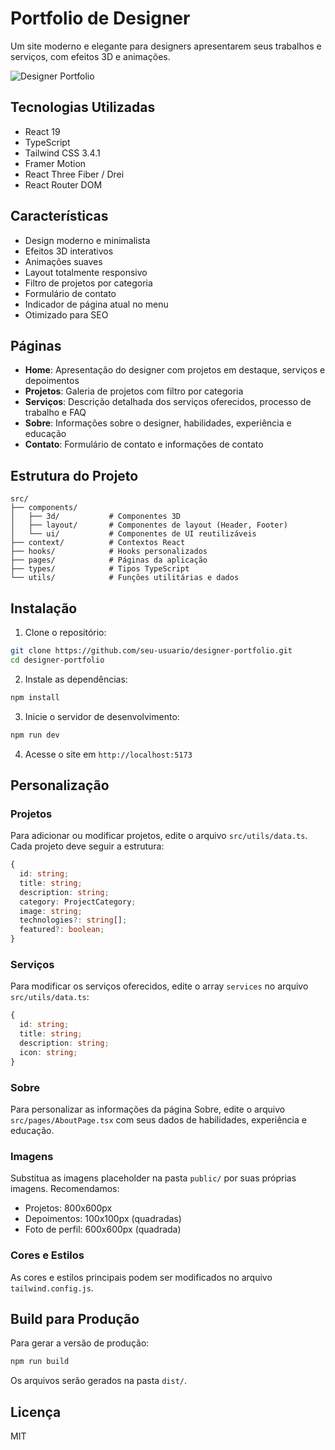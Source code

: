# Portfolio de Designer

Um site moderno e elegante para designers apresentarem seus trabalhos e serviços, com efeitos 3D e animações.

![Designer Portfolio](https://via.placeholder.com/1200x630/121212/FFFFFF?text=Designer+Portfolio)

## Tecnologias Utilizadas

- React 19
- TypeScript
- Tailwind CSS 3.4.1
- Framer Motion
- React Three Fiber / Drei
- React Router DOM

## Características

- Design moderno e minimalista
- Efeitos 3D interativos
- Animações suaves
- Layout totalmente responsivo
- Filtro de projetos por categoria
- Formulário de contato
- Indicador de página atual no menu
- Otimizado para SEO

## Páginas

- **Home**: Apresentação do designer com projetos em destaque, serviços e depoimentos
- **Projetos**: Galeria de projetos com filtro por categoria
- **Serviços**: Descrição detalhada dos serviços oferecidos, processo de trabalho e FAQ
- **Sobre**: Informações sobre o designer, habilidades, experiência e educação
- **Contato**: Formulário de contato e informações de contato

## Estrutura do Projeto

```
src/
├── components/
│   ├── 3d/           # Componentes 3D
│   ├── layout/       # Componentes de layout (Header, Footer)
│   └── ui/           # Componentes de UI reutilizáveis
├── context/          # Contextos React
├── hooks/            # Hooks personalizados
├── pages/            # Páginas da aplicação
├── types/            # Tipos TypeScript
└── utils/            # Funções utilitárias e dados
```

## Instalação

1. Clone o repositório:

```bash
git clone https://github.com/seu-usuario/designer-portfolio.git
cd designer-portfolio
```

2. Instale as dependências:

```bash
npm install
```

3. Inicie o servidor de desenvolvimento:

```bash
npm run dev
```

4. Acesse o site em `http://localhost:5173`

## Personalização

### Projetos

Para adicionar ou modificar projetos, edite o arquivo `src/utils/data.ts`. Cada projeto deve seguir a estrutura:

```typescript
{
  id: string;
  title: string;
  description: string;
  category: ProjectCategory;
  image: string;
  technologies?: string[];
  featured?: boolean;
}
```

### Serviços

Para modificar os serviços oferecidos, edite o array `services` no arquivo `src/utils/data.ts`:

```typescript
{
  id: string;
  title: string;
  description: string;
  icon: string;
}
```

### Sobre

Para personalizar as informações da página Sobre, edite o arquivo `src/pages/AboutPage.tsx` com seus dados de habilidades, experiência e educação.

### Imagens

Substitua as imagens placeholder na pasta `public/` por suas próprias imagens. Recomendamos:

- Projetos: 800x600px
- Depoimentos: 100x100px (quadradas)
- Foto de perfil: 600x600px (quadrada)

### Cores e Estilos

As cores e estilos principais podem ser modificados no arquivo `tailwind.config.js`.

## Build para Produção

Para gerar a versão de produção:

```bash
npm run build
```

Os arquivos serão gerados na pasta `dist/`.

## Licença

MIT
